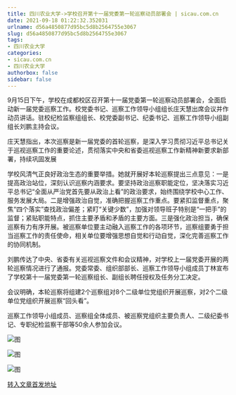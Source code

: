 ```yaml
---
title: 四川农业大学->学校召开第十一届党委第一轮巡察动员部署会 | sicau.com.cn
date: 2021-09-18 01:22:32.352031
urlname: d56a4850877d95bc5d8b2564755e3067
slug: d56a4850877d95bc5d8b2564755e3067
tags: 
- 四川农业大学
categories:
- sicau.com.cn
- 四川农业大学
authorbox: false
sidebar: false
---
```

9月15日下午，学校在成都校区召开第十一届党委第一轮巡察动员部署会，全面启动新一届党委巡察工作。校党委书记、巡察工作领导小组组长庄天慧出席会议并作动员讲话。驻校纪检监察组组长、校党委副书记、纪委书记、巡察工作领导小组副组长刘鹏主持会议。

庄天慧指出，本次巡察是新一届党委的首轮巡察，是深入学习贯彻习近平总书记关于巡视巡察工作的重要论述，贯彻落实中央和省委巡视巡察工作新精神新要求新部署，持续巩固发展
<!--more-->
学校风清气正良好政治生态的重要举措。她就开展好本轮巡察提出三点意见：一是提高政治站位，深刻认识巡察内涵要求。要坚持政治巡察职能定位，坚决落实习近平总书记“全面从严治党首先要从政治上看”的政治要求，始终围绕学校中心工作、服务发展大局。二是增强政治自觉，准确把握巡察工作重点。要紧扣监督重点，聚焦“四个落实”查找政治偏差；紧盯“关键少数”，加强对领导班子特别是“一把手”的监督；紧贴职能特点，抓住主要矛盾和矛盾的主要方面。三是强化政治担当，确保巡察有力有序开展。被巡察单位要主动融入巡察工作的各项环节，巡察组要勇于担当巡察工作的责任使命，相关单位要增强思想自觉和行动自觉，深化完善巡察工作的协同机制。

刘鹏传达了中央、省委有关巡视巡察文件和会议精神，对学校上一届党委开展的两轮巡察情况进行了通报。党委常委、组织部部长、巡察工作领导小组成员丁林宣布了学校第十一届党委第一轮巡察组长、副组长聘任授权及任务分工决定。

会议明确，本轮巡察将组建2个巡察组对8个二级单位党组织开展巡察，对2个二级单位党组织开展巡察“回头看”。

巡察工作领导小组成员、巡察组全体成员、被巡察党组织主要负责人、二级纪委书记、专职纪检监察干部等50余人参加会议。

![图](https://news.sicau.edu.cn/__local/0/0A/C6/4BF0C59C7FE38C789EC8595DAF4_23053291_E02C.jpg)

![图](https://news.sicau.edu.cn/__local/0/8E/8F/FF7859E97241EC32D7122175955_A0AB53FE_1238D.jpg)

![图](https://news.sicau.edu.cn/__local/C/2A/E8/8A4DDC2687F7DC89DCB57D07B1D_80C0155B_194C2.jpg)

[转入文章首发地址](https://news.sicau.edu.cn/info/1078/64481.htm)